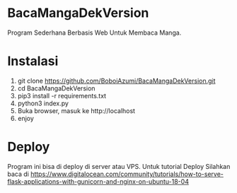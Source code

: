 # BacaMangaDekVersion
Program Sederhana Berbasis Web Untuk Membaca Manga.

# Instalasi
1. git clone https://github.com/BoboiAzumi/BacaMangaDekVersion.git
2. cd BacaMangaDekVersion
3. pip3 install -r requirements.txt
4. python3 index.py
5. Buka browser, masuk ke http://localhost
6. enjoy

# Deploy
Program ini bisa di deploy di server atau VPS.
Untuk tutorial Deploy Silahkan baca di https://www.digitalocean.com/community/tutorials/how-to-serve-flask-applications-with-gunicorn-and-nginx-on-ubuntu-18-04
